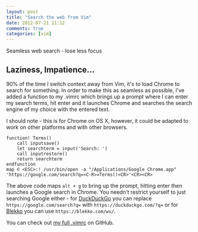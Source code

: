 ```yaml
---
layout: post
title: "Search the web from Vim"
date: 2012-07-21 11:12
comments: true
categories: [vim]
---
```


Seamless web search - lose less focus<!-- more -->

## Laziness, Impatience...
90% of the time I switch context away from Vim, it's to load Chrome to search for something. In order to make this as seamless as possible, I've added a function to my .vimrc which brings up a prompt where I can enter my search terms, hit enter and it launches Chrome and searches the search engine of my choice with the entered text.

I should note - this is for Chrome on OS X, however, it could be adapted to work on other platforms and with other browsers.

``` vim Key mapping for search prompt
function! Terms()
	call inputsave()
	let searchterm = input('Search: ')
	call inputrestore()
	return searchterm
endfunction
map © <ESC>:! /usr/bin/open -a "/Applications/Google Chrome.app" 'https://google.com/search?q=<C-R>=Terms()<CR>'<CR><CR>
```

The above code maps `alt + g` to bring up the prompt, hitting enter then launches a Google search in Chrome. You needn't restrict yourself to just searching Google either - for [DuckDuckGo](https://duckduckgo.com/) you can replace `https://google.com/search?q=` with `https://duckduckgo.com/?q=` or for [Blekko](https://blekko.com/) you can use `https://blekko.com/ws/`.

You can check out [my full .vimrc](https://github.com/benhartley/dotfiles/blob/master/vimrc) on GitHub.
